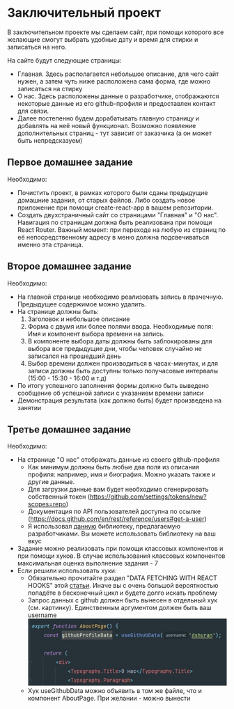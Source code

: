 # Заключительный проект
В заключительном проекте мы сделаем сайт, при помощи которого все желающие
смогут выбрать удобные дату и время для стирки и записаться на него.

На сайте будут следующие страницы:
* Главная. Здесь располагается небольшое описание, для чего сайт нужен, а
затем чуть ниже расположена сама форма, где можно записаться на стирку
* О нас. Здесь расположены данные о разработчике, отображаются некоторые данные
из его github-профиля и предоставлен контакт для связи. 
* Далее постепенно будем дорабатывать главную страницу и добавлять на неё новый
функционал. Возможно появление дополнительных страниц - тут зависит от
заказчика (а он может быть непредсказуем)

## Первое домашнее задание

Необходимо:
* Почистить проект, в рамках которого были сданы предыдущие домашние задания,
от старых файлов. Либо создать новое приложение при помощи create-react-app
в вашем репозитории. 
* Создать двухстраничный сайт со страницами "Главная" и "О нас". Навигация по
страницам должна быть реализована при помощи React Router. Важный момент: при
переходе на любую из страниц по её непосредственному адресу в меню должна
подсвечиваться именно эта страница.

## Второе домашнее задание

Необходимо:
* На главной странице необходимо реализовать запись в прачечную. Предыдущее содержимое
  можно удалить. 
* На странице должны быть:
  1. Заголовок и небольшое описание
  2. Форма с двумя или более полями ввода. Необходимые поля: Имя и компонент выбора
  времени на запись.
  3. В компоненте выбора даты должны быть заблокированы для выбора все предыдущие
  дни, чтобы человек случайно не записался на прошедший день
  4. Выбор времени должен производиться в часах-минутах, и для записи должны быть
  доступны только получасовые интервалы (15:00 - 15:30 - 16:00 и т.д)
* По итогу успешного заполнения формы должно быть выведено сообщение об успешной
  записи с указанием времени записи
* Демонстрация результата (как должно быть) будет произведена на занятии


## Третье домашнее задание
Необходимо:
* На странице "О нас" отображать данные из своего github-профиля
  * Как минимум должны быть любые два поля из описания профиля: например,
  имя и биография. Можно указать также и другие данные.
  * Для загрузки данные вам будет необходимо сгенерировать собственный
  токен (https://github.com/settings/tokens/new?scopes=repo)
  * Документация по API пользователей доступна по ссылке
    (https://docs.github.com/en/rest/reference/users#get-a-user)
  * Я использовал [данную](https://github.com/octokit/core.js#readme) библиотеку, предлагаемую разработчиками.
  Вы можете использовать библиотеку на ваш вкус
* Задание можно реализовать при помощи классовых компонентов и при помощи
хуков. В случае использования классовых компонентов максимальная
оценка выполнение задания - 7
* Если решили использовать хуки:
  * Обязательно прочитайте раздел "DATA FETCHING WITH REACT HOOKS" этой
  [статьи](https://www.robinwieruch.de/react-hooks-fetch-data). Иначе вы
    с очень большой вероятностью попадёте в бесконечный цикл и будете долго
    искать проблему
  * Запрос данных с github должен быть вынесен в отдельный хук (см. картинку).
  Единственным аргументом должен быть ваш username
  ![data fetching image](dataFetch.jpg)
  * Хук useGithubData можно объявить в том же файле, что и компонент AboutPage.
  При желании - можно вынести
  